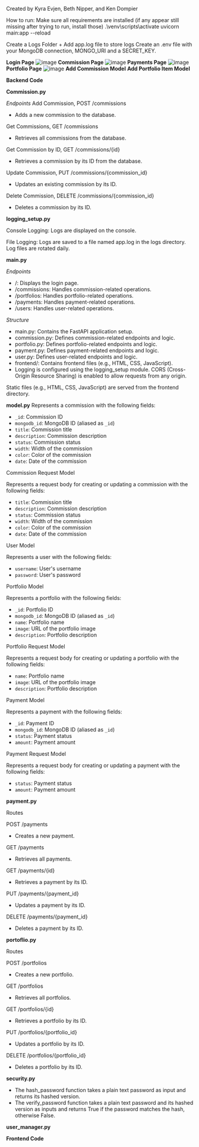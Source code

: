 Created by Kyra Evjen, Beth Nipper, and Ken Dompier

How to run:
Make sure all requirements are installed (if any appear still missing after trying to run, install those)
.\venv\scripts\activate
uvicorn main:app --reload

Create a Logs Folder + Add app.log file to store logs
Create an .env file with your MongoDB connection, MONGO_URI and a SECRET_KEY.

**Login Page**
![image](https://github.com/KyraEvjen/CommissionTrackerFinal/assets/156963640/c06eb2e0-11ff-42c9-982a-508b8644f10f)
**Commission Page**
![image](https://github.com/KyraEvjen/CommissionTrackerFinal/assets/156963640/a849f130-4327-4e11-8d41-a5ca3c69e7be)
**Payments Page**
![image](https://github.com/KyraEvjen/CommissionTrackerFinal/assets/156963640/03cc71dc-9321-4c4d-b04e-587052cb758b)
**Portfolio Page**
![image](https://github.com/KyraEvjen/CommissionTrackerFinal/assets/156963640/95beaee6-df9d-4a7f-80cd-4a8847d191e7)
**Add Commission Model**
**Add Portfolio Item Model**

**Backend Code**

**Commission.py**

_Endpoints_
Add Commission, POST /commissions
- Adds a new commission to the database.
  
Get Commissions, GET /commissions
- Retrieves all commissions from the database.
  
Get Commission by ID, GET /commissions/{id}
- Retrieves a commission by its ID from the database.
  
Update Commission, PUT /commissions/{commission_id}
- Updates an existing commission by its ID.
  
Delete Commission, DELETE /commissions/{commission_id}
- Deletes a commission by its ID.


**logging_setup.py**

Console Logging: Logs are displayed on the console.

File Logging: Logs are saved to a file named app.log in the logs directory. Log files are rotated daily.


**main.py** 

_Endpoints_
- /: Displays the login page.
- /commissions: Handles commission-related operations.
- /portfolios: Handles portfolio-related operations.
- /payments: Handles payment-related operations.
- /users: Handles user-related operations.

_Structure_
- main.py: Contains the FastAPI application setup.
- commission.py: Defines commission-related endpoints and logic.
- portfolio.py: Defines portfolio-related endpoints and logic.
- payment.py: Defines payment-related endpoints and logic.
- user.py: Defines user-related endpoints and logic.
- frontend/: Contains frontend files (e.g., HTML, CSS, JavaScript).
- Logging is configured using the logging_setup module.
CORS (Cross-Origin Resource Sharing) is enabled to allow requests from any origin.

Static files (e.g., HTML, CSS, JavaScript) are served from the frontend directory.


**model.py**
Represents a commission with the following fields:
- `_id`: Commission ID
- `mongodb_id`: MongoDB ID (aliased as `_id`)
- `title`: Commission title
- `description`: Commission description
- `status`: Commission status
- `width`: Width of the commission
- `color`: Color of the commission
- `date`: Date of the commission

Commission Request Model

Represents a request body for creating or updating a commission with the following fields:
- `title`: Commission title
- `description`: Commission description
- `status`: Commission status
- `width`: Width of the commission
- `color`: Color of the commission
- `date`: Date of the commission

User Model

Represents a user with the following fields:
- `username`: User's username
- `password`: User's password

Portfolio Model

Represents a portfolio with the following fields:
- `_id`: Portfolio ID
- `mongodb_id`: MongoDB ID (aliased as `_id`)
- `name`: Portfolio name
- `image`: URL of the portfolio image
- `description`: Portfolio description

Portfolio Request Model

Represents a request body for creating or updating a portfolio with the following fields:
- `name`: Portfolio name
- `image`: URL of the portfolio image
- `description`: Portfolio description

Payment Model

Represents a payment with the following fields:
- `_id`: Payment ID
- `mongodb_id`: MongoDB ID (aliased as `_id`)
- `status`: Payment status
- `amount`: Payment amount

Payment Request Model

Represents a request body for creating or updating a payment with the following fields:
- `status`: Payment status
- `amount`: Payment amount


**payment.py**

Routes

POST /payments
- Creates a new payment.

GET /payments
- Retrieves all payments.
  
GET /payments/{id}
- Retrieves a payment by its ID.

PUT /payments/{payment_id}
- Updates a payment by its ID.

DELETE /payments/{payment_id}
- Deletes a payment by its ID.

**portoflio.py**

Routes

POST /portfolios
- Creates a new portfolio.
  
GET /portfolios
- Retrieves all portfolios.
  
GET /portfolios/{id}
- Retrieves a portfolio by its ID.
  
PUT /portfolios/{portfolio_id}
- Updates a portfolio by its ID.
  
DELETE /portfolios/{portfolio_id}
- Deletes a portfolio by its ID.

**security.py**
- The hash_password function takes a plain text password as input and returns its hashed version.
- The verify_password function takes a plain text password and its hashed version as inputs and returns True if the password matches the hash, otherwise False.

**user_manager.py**

**Frontend Code**
